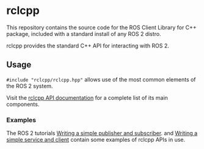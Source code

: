 # rclcpp

This repository contains the source code for the ROS Client Library for C++ package, included with a standard install of any ROS 2 distro.

rclcpp provides the standard C++ API for interacting with ROS 2.

## Usage

`#include "rclcpp/rclcpp.hpp"` allows use of the most common elements of the ROS 2 system.

Visit the [rclcpp API documentation](http://docs.ros2.org/latest/api/rclcpp/) for a complete list of its main components.

### Examples

The ROS 2 tutorials [Writing a simple publisher and subscriber](https://docs.ros.org/en/rolling/Tutorials/Writing-A-Simple-Cpp-Publisher-And-Subscriber.html).
and [Writing a simple service and client](https://docs.ros.org/en/rolling/Tutorials/Writing-A-Simple-Cpp-Service-And-Client.html)
contain some examples of rclcpp APIs in use.
